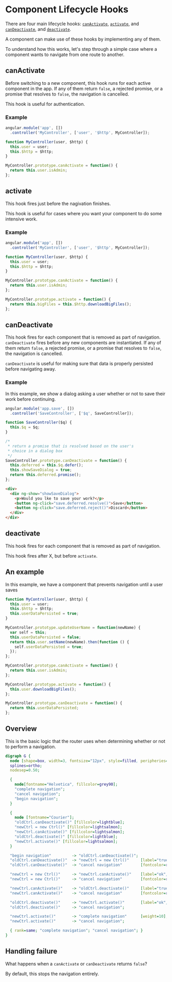 # Component Lifecycle Hooks

There are four main lifecycle hooks: [`canActivate`](#can-activate), [`activate`](#activate), and [`canDeactivate`](#can-deactivate), and [`deactivate`](#deactivate).

A component can make use of these hooks by implementing any of them.

To understand how this works, let's step through a simple case where a component wants to navigate from one route to another.

<!--
TODO: expected behavior of a navigation while another navigation is completing?
-->

## canActivate

Before switching to a new component, this hook runs for each active component in the app.
If any of them return `false`, a rejected promise, or a promise that resolves to `false`,
the navigation is cancelled.

This hook is useful for authentication.

### Example

```js
angular.module('app', [])
  .controller('MyController', ['user', '$http', MyController]);

function MyController(user, $http) {
  this.user = user;
  this.$http = $http;
}

MyController.prototype.canActivate = function() {
  return this.user.isAdmin;
};
```

## activate

This hook fires just before the nagivation finishes.

This hook is useful for cases where you want your component to do some intensive work.

### Example

```js
angular.module('app', [])
  .controller('MyController', ['user', '$http', MyController]);

function MyController(user, $http) {
  this.user = user;
  this.$http = $http;
}

MyController.prototype.canActivate = function() {
  return this.user.isAdmin;
};

MyController.prototype.activate = function() {
  return this.bigFiles = this.$http.downloadBigFiles();
};
```

## canDeactivate

This hook fires for each component that is removed as part of navigation.
`canDeactivate` fires before any new components are instantiated.
If any of them return `false`, a rejected promise, or a promise that resolves to `false`,
the navigation is cancelled.

`canDeactivate` is useful for making sure that data is properly persisted before navigating away.

### Example

In this example, we show a dialog asking a user whether or not to save their work
before continuing.

```js
angular.module('app.save', [])
  .controller('SaveController', ['$q', SaveController]);

function SaveController($q) {
  this.$q = $q;
}

/*
 * return a promise that is resolved based on the user's
 * choice in a dialog box
 */
SaveController.prototype.canDeactivate = function() {
  this.deferred = this.$q.defer();
  this.showSaveDialog = true;
  return this.deferred.promise();
};
```

```html
<div>
  <div ng-show="showSaveDialog">
    <p>Would you lke to save your work?</p>
    <button ng-click="save.deferred.resolve()">Save</button>
    <button ng-click="save.deferred.reject()">Discard</button>
  </div>
</div>
```

## deactivate

This hook fires for each component that is removed as part of navigation.

This hook fires after X, but before `activate`.

## An example

In this example, we have a component that prevents navigation until a user saves

```js
function MyController(user, $http) {
  this.user = user;
  this.$http = $http;
  this.userDataPersisted = true;
}

MyController.prototype.updateUserName = function(newName) {
  var self = this;
  this.userDataPersisted = false;
  return this.user.setName(newName).then(function () {
    self.userDataPersisted = true;
  });
};

MyController.prototype.canActivate = function() {
  return this.user.isAdmin;
};

MyController.prototype.activate = function() {
  this.user.downloadBigFiles();
};

MyController.prototype.canDeactivate = function() {
  return this.userDataPersisted;
};
```

<!-- TODO: finish this, add example
## canReactivate and reactivate

This hook allows you to reuse a component when navigating.

It's useful for adding animations.

This hook is run if the above is true. Instead of destroying the existing component and
instantiating a new one, a component's `reactivate` hook is called when a navigation
completes.

### Example

TODO
-->

## Overview

This is the basic logic that the router uses when determining whether or not to perform a navigation.

```dot
digraph G {
  node [shape=box, width=3, fontsize="12px", style=filled, peripheries=0];
  splines=ortho;
  nodesep=0.50;

  {
    node[fontname="Helvetica", fillcolor=grey90];
    "complete navigation";
    "cancel navigation";
    "begin navigation";
  }

  {
    node [fontname="Courier"];
    "oldCtrl.canDeactivate()" [fillcolor=lightblue];
    "newCtrl = new Ctrl()" [fillcolor=lightsalmon];
    "newCtrl.canActivate()" [fillcolor=lightsalmon];
    "oldCtrl.deactivate()" [fillcolor=lightblue];
    "newCtrl.activate()" [fillcolor=lightsalmon];
  }

  "begin navigation"         -> "oldCtrl.canDeactivate()";
  "oldCtrl.canDeactivate()"  -> "newCtrl = new Ctrl()"     [label="true", weight=10, fontcolor=darkgreen];
  "oldCtrl.canDeactivate()"  -> "cancel navigation"        [fontcolor=red];

  "newCtrl = new Ctrl()"     -> "newCtrl.canActivate()"    [label="ok", weight=10, fontcolor=darkgreen];
  "newCtrl = new Ctrl()"     -> "cancel navigation"        [fontcolor=red];

  "newCtrl.canActivate()"    -> "oldCtrl.deactivate()"     [label="true", weight=10, fontcolor=darkgreen];
  "newCtrl.canActivate()"    -> "cancel navigation"        [fontcolor=red];

  "oldCtrl.deactivate()"     -> "newCtrl.activate()"       [label="ok", weight=10, fontcolor=darkgreen];
  "oldCtrl.deactivate()"     -> "cancel navigation";

  "newCtrl.activate()"       -> "complete navigation"      [weight=10];
  "newCtrl.activate()"       -> "cancel navigation";

  { rank=same; "complete navigation"; "cancel navigation"; }
}
```



## Handling failure

What happens when a `canActivate` or `canDeactivate` returns `false`?

By default, this stops the navigation entirely.

<!--
TODO: show multiple levels
TODO:
-->


<!--
## Hooks in Multiple levels
TODO: show multi-level
-->

